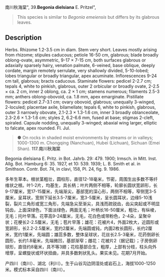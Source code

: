 南川秋海棠",
39.**Begonia dielsiana** E. Pritzel",

> This species is similar to *Begonia emeiensis* but differs by its glabrous leaves.

## Description
Herbs. Rhizome 1.2-3.5 cm in diam. Stem very short. Leaves mostly arising from rhizome; stipules caducous; petiole 16-50 cm, glabrous; blade broadly oblong-ovate, asymmetric, 9-17 × 7-15 cm, both surfaces glabrous or adaxially sparsely hairy, venation palmate, 6-veined, base oblique, deeply cordate, margin remotely serrulate, very shallowly divided, 5-10-lobed; lobes triangular or broadly triangular, apex acuminate. Inflorescences 9-24 cm tall, glabrous; bracts caducous. Staminate flowers: pedicel 2-2.7 cm; tepals 4, white to pinkish, glabrous, outer 2 orbicular or broadly ovate, 2-2.5 × ca. 2 cm, inner 2 oblong, ca. 2 × 1 cm; stamens numerous; filaments 2.5-3 mm; anthers oblong-obovoid, ca. 1.8 mm, apex emarginate. Pistillate flowers: pedicel 2.7-3.1 cm; ovary obovoid, glabrous; unequally 3-winged, 2-loculed; placentae axile, bilamellate; tepals 6, white to pinkish, glabrous, outer 3 narrowly obovate, 2.1-2.3 × 1.3-1.6 cm, inner 3 broadly oblanceolate, 2.3-2.6 × 1.3-1.6 cm; styles 2, 6.2-6.6 mm, fused at base; stigmas 2-cleft, spiraled. Capsule nodding, unequally 3-winged; abaxial wing larger, elliptic to falcate, apex rounded. Fl. Jul.

> ● On rocks in shaded moist environments by streams or in valleys; 1000-1300 m. Chongqing (Nanchuan), Hubei (Lichuan), Sichuan (Emei Shan).
**117.南川秋海棠**

Begonia dielsiana E. Pritz. in Bot. Jahrb. 29: 479. 1900; Irmsch. in Mitt. Inst. Allg. Bot. Hamburg 6: 35. 1927, et 10: 539. 1939; L. B. Smith et al. in Smithson. Contr. Bot. 74, in clavi, 158, Pl. 24, fig. 9. 1986.

多年生草本。根状茎粗壮，圆柱形，直径12-18毫米，节密，周围生出多数不等纤维状之根。叶1-2片，均基生，具长柄；叶片两侧不相等，轮廓长圆状宽卵形，长9-17厘米，宽17-15厘米，先端渐尖，基部宽的深心形，两侧不相等，窄侧宽3-5厘米，呈耳状，宽侧下延长3.5-7厘米，宽3-5厘米，呈长圆耳状，边缘5-10浅裂，裂片三角形或宽三角形，先端急尖至渐尖，具浅而疏锐齿，齿尖突起或不明显钝齿，上面深绿色，下面淡绿色，两面无毛；叶柄长16-50厘米，粗壮，有纵棱，无毛；托叶早落。花葶高9-24厘米，无毛，花白色或带粉色，2-4朵，呈聚伞状；花梗长2-2.5厘米，无毛；苞片早落；雄花：花被片4，外面2枚大，近圆形或宽卵形，长2.2-2.5厘米，宽约2厘米，先端圆或钝，内面2枚长圆形，长约2厘米，宽约1厘米，先端圆；雄蕊多数，整体呈球状，花丝长2.5-3毫米，花药倒卵长圆形，长约1.8毫米，先端微凹，基部渐窄；雌花：花被片2（据记载）；子房倒卵球形，直径约8毫米，具不等3翅；花柱基部合生，粗厚，上部有分枝，柱头向外增厚，呈螺旋状或环状扭曲，并具多数刺状乳头。果实未见。花期7月开始。

产四川（南川）、湖北（利川）。生于山谷沟边阴湿处或岩石上，海拔1000-1250米。模式标本采自四川（南川）。
